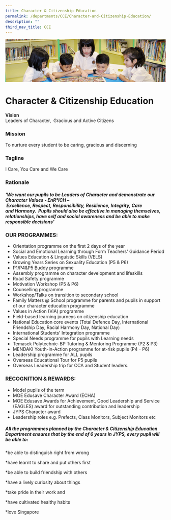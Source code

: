 ```yaml
---
title: Character & Citizenship Education
permalink: /departments/CCE/Character-and-Citizenship-Education/
description: ""
third_nav_title: CCE
---
```

![](/images/banner.gif)

Character & Citizenship Education
=================================

<b>Vision</b> <br>
Leaders of Character,  Gracious and Active Citizens

  

### Mission

To nurture every student to be caring, gracious and discerning

  

### Tagline

I Care, You Care and We Care

  

### Rationale

##### 'We want our pupils to be Leaders of Character and demonstrate our Character Values - **EnR³ICH** – **E**xcellence, **R**espect, **R**esponsibility, **R**esilience, **I**ntegrity, **C**are and **H**armony.  Pupils should also be effective in managing themselves, relationships, have self and social awareness and be able to make responsible decisions'

### OUR PROGRAMMES:

*   Orientation programme on the first 2 days of the year
*   Social and Emotional Learning through Form Teachers' Guidance Period
*   Values Education & Linguistic Skills (VELS)
*   Growing Years Series on Sexuality Education (P5 & P6)
*   P1/P4&P5 Buddy programme
*   Assembly programme on character development and lifeskills
*   Road Safety programme
*   Motivation Workshop (P5 & P6)
*   Counselling programme
*   Workshop/Talks on transition to secondary school
*   Family Matters @ School programme for parents and pupils in support of our character education programme
*   Values in Action (ViA) programme
*   Field-based learning journeys on citizenship education
*   National Education core events (Total Defence Day, International Friendship Day, Racial Harmony Day, National Day)
*   International Students' Integration programme
*   Special Needs programme for pupils with Learning needs
*   Temasek Polytechnic-BP Tutoring & Mentoring Programme (P2 & P3)
*   MENDAKI Youth-in-Action programme for at-risk pupils (P4 - P6)
*   Leadership programme for ALL pupils
*   Overseas Educational Tour for P5 pupils
*   Overseas Leadership trip for CCA and Student leaders.

### RECOGNITION & REWARDS:

*   Model pupils of the term
*   MOE Edusave Character Award (ECHA)
*   MOE Edusave Awards for Achievement, Good Leadership and Service (EAGLES) award for outstanding contribution and leadership
*   JYPS Character award
*   Leadership roles e.g. Prefects, Class Monitors, Subject Monitors etc

##### **All the programmes planned by the Character & Citizenship Education Department ensures that by the end of 6 years in JYPS, every pupil will be able to:**

\*be able to distinguish right from wrong

\*have learnt to share and put others first

\*be able to build friendship with others

\*have a lively curiosity about things

\*take pride in their work and 

\*have cultivated healthy habits 

\*love Singapore